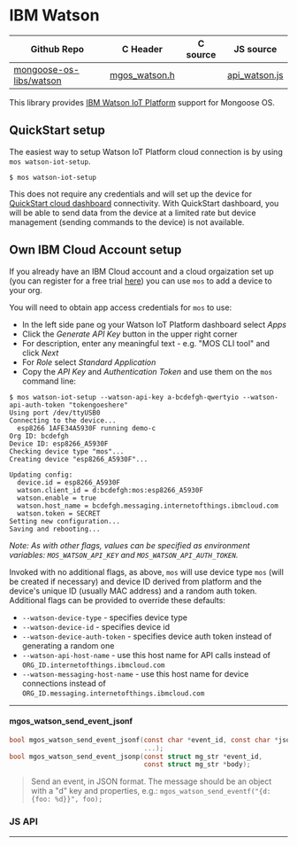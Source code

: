 # IBM Watson
| Github Repo | C Header | C source  | JS source |
| ----------- | -------- | --------  | ----------------- |
| [mongoose-os-libs/watson](https://github.com/mongoose-os-libs/watson) | [mgos_watson.h](https://github.com/mongoose-os-libs/watson/tree/master/include/mgos_watson.h) | &nbsp;  | [api_watson.js](https://github.com/mongoose-os-libs/watson/tree/master/mjs_fs/api_watson.js)         |



This library provides [IBM Watson IoT Platform](https://internetofthings.ibmcloud.com/) support for Mongoose OS.

## QuickStart setup

The easiest way to setup Watson IoT Platform cloud connection is by using `mos watson-iot-setup`.
```
$ mos watson-iot-setup
```

This does not require any credentials and will set up the device for [QuickStart cloud dashboard](https://quickstart.internetofthings.ibmcloud.com/#/) connectivity.
With QuickStart dashboard, you will be able to send data from the device at a limited rate but device management (sending commands to the device) is not available.

## Own IBM Cloud Account setup

If you already have an IBM Cloud account and a cloud orgaization set up (you can register for a free trial [here](https://www.ibm.com/internet-of-things/spotlight/watson-iot-platform)) you can use `mos` to add a device to your org.

You will need to obtain app access credentials for `mos` to use:

 * In the left side pane og your Watson IoT Platform dashboard select *Apps*
 * Click the *Generate API Key* button in the upper right corner
 * For description, enter any meaningful text - e.g. "MOS CLI tool" and click *Next*
 * For *Role* select *Standard Application*
 * Copy the *API Key* and *Authentication Token* and use them on the `mos` command line:

```
$ mos watson-iot-setup --watson-api-key a-bcdefgh-qwertyio --watson-api-auth-token "tokengoeshere"
Using port /dev/ttyUSB0
Connecting to the device...
  esp8266 1AFE34A5930F running demo-c
Org ID: bcdefgh
Device ID: esp8266_A5930F
Checking device type "mos"...
Creating device "esp8266_A5930F"...

Updating config:
  device.id = esp8266_A5930F
  watson.client_id = d:bcdefgh:mos:esp8266_A5930F
  watson.enable = true
  watson.host_name = bcdefgh.messaging.internetofthings.ibmcloud.com
  watson.token = SECRET
Setting new configuration...
Saving and rebooting...
```
_Note: As with other flags, values can be specified as environment variables: `MOS_WATSON_API_KEY` and `MOS_WATSON_API_AUTH_TOKEN`._

Invoked with no additional flags, as above, `mos` will use device type `mos` (will be created if necessary) and device ID derived from platform and the device's unique ID (usually MAC address) and a random auth token. Additional flags can be provided to override these defaults:
 * `--watson-device-type` - specifies device type
 * `--watson-device-id` - specifies device id
 * `--watson-device-auth-token` - specifies device auth token instead of generating a random one
 * `--watson-api-host-name` - use this host name for API calls instead of `ORG_ID.internetofthings.ibmcloud.com`
 * `--watson-messaging-host-name` - use this host name for device connections instead of `ORG_ID.messaging.internetofthings.ibmcloud.com`


 ----- 
#### mgos_watson_send_event_jsonf

```c
bool mgos_watson_send_event_jsonf(const char *event_id, const char *json_fmt,
                                  ...);
bool mgos_watson_send_event_jsonp(const struct mg_str *event_id,
                                  const struct mg_str *body);
```
> 
> Send an event, in JSON format.
> The message should be an object with a "d" key and properties, e.g.:
> `mgos_watson_send_eventf("{d: {foo: %d}}", foo);`
>  

### JS API

 --- 
